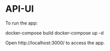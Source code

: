 # API-UI

To run the app:

docker-compose build
docker-compose up -d

Open http://localhost:3000/ to access the app.
